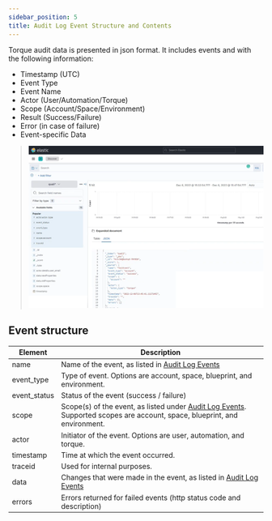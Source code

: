 ```yaml
---
sidebar_position: 5
title: Audit Log Event Structure and Contents
---
```


Torque audit data is presented in json format. It includes events and with the following information:
  * Timestamp (UTC)
  * Event Type
  * Event Name
  * Actor (User/Automation/Torque)
  * Scope (Account/Space/Environment)
  * Result (Success/Failure)
  * Error (in case of failure)
  * Event-specific Data

> ![Locale Dropdown](/img/audit-log-json.png)




## Event structure

|Element                                |Description                             |
|------------------------|----------------------------------------------------|
|name|Name of the event, as listed in [Audit Log Events](/governance/audit-log/events)|
|event_type|Type of event. Options are account, space, blueprint, and environment.|
|event_status|Status of the event (success / failure)|
|scope|Scope(s) of the event, as listed under [Audit Log Events](/governance/audit-log/events). Supported scopes are account, space, blueprint, and environment.|
|actor|Initiator of the event. Options are user, automation, and torque.|
|timestamp|Time at which the event occurred.|
|traceid|Used for internal purposes.|
|data|Changes that were made in the event, as listed in [Audit Log Events](/governance/audit-log/events)|.
|errors|Errors returned for failed events (http status code and description)|
